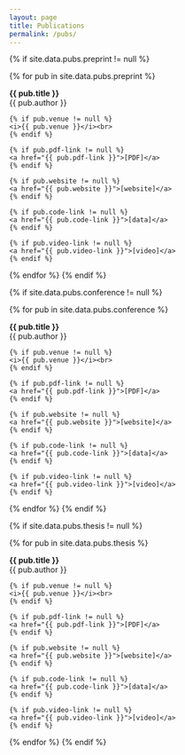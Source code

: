 ```yaml
---
layout: page
title: Publications
permalink: /pubs/
---
```

{% if site.data.pubs.preprint != null %}
<!-- ## Preprints -->
{% for pub in site.data.pubs.preprint %}
<p class="message">
    <b>{{ pub.title }}</b><br>
    {{ pub.author }}<br>

    {% if pub.venue != null %}
    <i>{{ pub.venue }}</i><br>
    {% endif %}

    {% if pub.pdf-link != null %}
    <a href="{{ pub.pdf-link }}">[PDF]</a>
    {% endif %}

    {% if pub.website != null %}
    <a href="{{ pub.website }}">[website]</a>
    {% endif %}

    {% if pub.code-link != null %}
    <a href="{{ pub.code-link }}">[data]</a>
    {% endif %}

    {% if pub.video-link != null %}
    <a href="{{ pub.video-link }}">[video]</a>
    {% endif %}
</p>
{% endfor %}
{% endif %}

{% if site.data.pubs.conference != null %}
<!-- ## Conference Papers -->
{% for pub in site.data.pubs.conference %}
<p class="message">
    <b>{{ pub.title }}</b><br>
    {{ pub.author }}<br>

    {% if pub.venue != null %}
    <i>{{ pub.venue }}</i><br>
    {% endif %}

    {% if pub.pdf-link != null %}
    <a href="{{ pub.pdf-link }}">[PDF]</a>
    {% endif %}

    {% if pub.website != null %}
    <a href="{{ pub.website }}">[website]</a>
    {% endif %}

    {% if pub.code-link != null %}
    <a href="{{ pub.code-link }}">[data]</a>
    {% endif %}

    {% if pub.video-link != null %}
    <a href="{{ pub.video-link }}">[video]</a>
    {% endif %}
</p>
{% endfor %}
{% endif %}

{% if site.data.pubs.thesis != null %}
<!-- ## Thesis Work -->
{% for pub in site.data.pubs.thesis %}
<p class="message">
    <b>{{ pub.title }}</b><br>
    {{ pub.author }}<br>

    {% if pub.venue != null %}
    <i>{{ pub.venue }}</i><br>
    {% endif %}

    {% if pub.pdf-link != null %}
    <a href="{{ pub.pdf-link }}">[PDF]</a>
    {% endif %}

    {% if pub.website != null %}
    <a href="{{ pub.website }}">[website]</a>
    {% endif %}

    {% if pub.code-link != null %}
    <a href="{{ pub.code-link }}">[data]</a>
    {% endif %}

    {% if pub.video-link != null %}
    <a href="{{ pub.video-link }}">[video]</a>
    {% endif %}
</p>
{% endfor %}
{% endif %}
